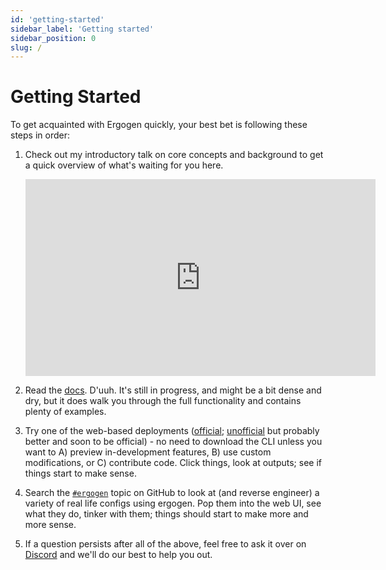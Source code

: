 ```yaml
---
id: 'getting-started'
sidebar_label: 'Getting started'
sidebar_position: 0
slug: /
---
```


# Getting Started

To get acquainted with Ergogen quickly, your best bet is following these steps in order:

1. Check out my introductory talk on core concepts and background to get a quick overview of what's waiting for you here.
    
    <div style={{textAlign: 'center'}}>
        <iframe width="560" height="315" src="https://www.youtube.com/embed/5tERUZ_BSPM" title="YouTube video player" frameborder="0" allow="accelerometer; autoplay; clipboard-write; encrypted-media; gyroscope; picture-in-picture; web-share" allowfullscreen></iframe>
    </div>

1. Read the [docs](https://docs.ergogen.xyz). D'uuh. It's still in progress, and might be a bit dense and dry, but it does walk you through the full functionality and contains plenty of examples.

1. Try one of the web-based deployments ([official](https://ergogen.xyz); [unofficial](https://ergogen.cache.works/) but probably better and soon to be official) - no need to download the CLI unless you want to A) preview in-development features, B) use custom modifications, or C) contribute code. Click things, look at outputs; see if things start to make sense.

1. Search the [`#ergogen`](https://github.com/topics/ergogen) topic on GitHub to look at (and reverse engineer) a variety of real life configs using ergogen. Pop them into the web UI, see what they do, tinker with them; things should start to make more and more sense.

1. If a question persists after all of the above, feel free to ask it over on [Discord](http://discord.ergogen.xyz) and we'll do our best to help you out.
